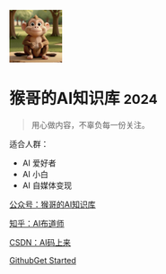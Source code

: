 <!-- _coverpage.md -->

<!-- ![logo](media/icon.svg) -->
![logo](media/logo_thumbnail.png)
# 猴哥的AI知识库 <small>2024</small>

> 用心做内容，不辜负每一份关注。

适合人群：

- AI 爱好者
- AI 小白
- AI 自媒体变现

[<u>公众号：猴哥的AI知识库</u>](https://axcvs2xtkbpq.objectstorage.ap-singapore-1.oci.customer-oci.com/n/axcvs2xtkbpq/b/bucket-20240802-0845/o/v2-ffa263db3791634adecf4fcb101e38fa_1440w.png)

[<u>知乎：AI布道师</u>](https://www.zhihu.com/people/houge-ai)

[<u>CSDN：AI码上来</u>](https://blog.csdn.net/u010522887)

[Github]()[Get Started](README.md)
